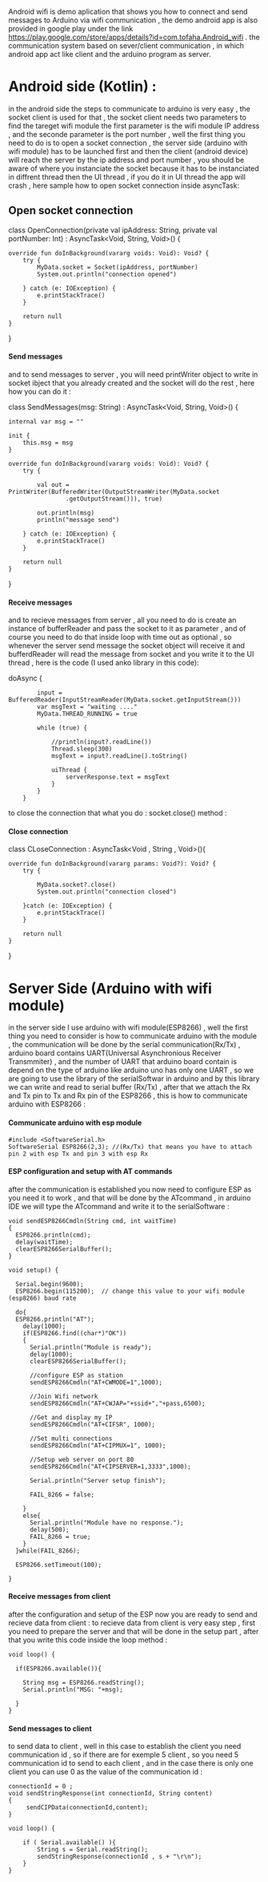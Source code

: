 Android wifi is demo aplication that shows you how to connect and send messages to Arduino via wifi communication , the demo android app is also provided in google play under the link https://play.google.com/store/apps/details?id=com.tofaha.Android_wifi .
the communication system based on sever/client communication , in which android app act like client and the arduino program as server.


# Android side (Kotlin) :
in the android side the steps to communicate to arduino is very easy , the socket client is used for that , the socket client needs two parameters to find the tareget wifi module the first parameter is the wifi module IP address , and the seconde parameter is the port number , well the first thing you need to do is to open a socket connection , the server side (arduino with wifi module) has to be launched first and then the client (android device) will reach the server by the ip address and port number , you should be aware of where you instanciate the socket because it has to be instanciated in diffrent thread then the UI thread , if you do it in UI thread the app will crash , here sample how to open socket connection inside asyncTask:

## Open socket connection

class OpenConnection(private val ipAddress: String, private val portNumber: Int) : AsyncTask<Void, String, Void>() {

    override fun doInBackground(vararg voids: Void): Void? {
        try {
            MyData.socket = Socket(ipAddress, portNumber)
            System.out.println("connection opened")

        } catch (e: IOException) {
            e.printStackTrace()
        }

        return null
    }
}
 
#### Send messages

and to send messages to server , you will need printWriter object to write in socket ibject that you already created and the socket will do the rest , here how you can do it :

class SendMessages(msg: String) : AsyncTask<Void, String, Void>() {

    internal var msg = ""

    init {
        this.msg = msg
    }

    override fun doInBackground(vararg voids: Void): Void? {
        try {

            val out = PrintWriter(BufferedWriter(OutputStreamWriter(MyData.socket
                    .getOutputStream())), true)

            out.println(msg)
            println("message send")

        } catch (e: IOException) {
            e.printStackTrace()
        }

        return null
    }
}

#### Receive messages

and to recieve messages from server , all you need to do is create an instance of bufferReader and pass the socket to it as parameter , and of course you need to do that inside loop with time out as optional , so whenever the server send message the socket object will receive it and bufferdReader will read the message from socket and you write it to the UI thread , here is the code (I used anko library in this code):

 doAsync {

            input = BufferedReader(InputStreamReader(MyData.socket.getInputStream()))
            var msgText = "waiting ...."
            MyData.THREAD_RUNNING = true

            while (true) {

                //println(input?.readLine())
                Thread.sleep(300)
                msgText = input?.readLine().toString()

                uiThread {
                    serverResponse.text = msgText
                }
            }
        }


to close the connection that what you do : socket.close() method :

#### Close connection

class CLoseConnection : AsyncTask<Void , String , Void>(){

    override fun doInBackground(vararg params: Void?): Void? {
        try {

            MyData.socket?.close()
            System.out.println("connection closed")

        }catch (e: IOException) {
            e.printStackTrace()
        }

        return null
    }

}
 

# Server Side (Arduino with wifi module)
in the server side I use arduino with wifi module(ESP8266) , well the first thing you need to consider is how to communicate arduino with the module , the communication will be done by the serial communication(Rx/Tx) , arduino board contains UART(Universal Asynchronious Receiver Transmmiter) , and the number of UART that arduino board contain is depend on the type of arduino like arduino uno has only one UART , so we are going to use the library of the serialSoftwar in arduino and by this library we can write and read to serial buffer (Rx/Tx) , after that we attach the Rx and Tx pin to Tx and Rx pin of the ESP8266 , this is how to communicate arduino with ESP8266 :

#### Communicate arduino with esp module

    #include <SoftwareSerial.h>
    SoftwareSerial ESP8266(2,3); //(Rx/Tx) that means you have to attach pin 2 with esp Tx and pin 3 with esp Rx
    
#### ESP configuration and setup with AT commands

after the communication is established you now need to configure ESP as you need it to work , and that will be done by the ATcommand , in arduino IDE we will type the ATcommand and write it to the serialSoftware :

    void sendESP8266Cmdln(String cmd, int waitTime)
    {
      ESP8266.println(cmd);
      delay(waitTime);
      clearESP8266SerialBuffer();
    }
    
    void setup() {
  
      Serial.begin(9600); 
      ESP8266.begin(115200);  // change this value to your wifi module (esp8266) baud rate

      do{
      ESP8266.println("AT");
        delay(1000);
        if(ESP8266.find((char*)"OK"))
        {
          Serial.println("Module is ready");
          delay(1000);
          clearESP8266SerialBuffer();

          //configure ESP as station 
          sendESP8266Cmdln("AT+CWMODE=1",1000);

          //Join Wifi network
          sendESP8266Cmdln("AT+CWJAP="+ssid+","+pass,6500);

          //Get and display my IP
          sendESP8266Cmdln("AT+CIFSR", 1000);  

          //Set multi connections
          sendESP8266Cmdln("AT+CIPMUX=1", 1000);

          //Setup web server on port 80
          sendESP8266Cmdln("AT+CIPSERVER=1,3333",1000);

          Serial.println("Server setup finish");

          FAIL_8266 = false;

        }
        else{
          Serial.println("Module have no response.");
          delay(500);
          FAIL_8266 = true;
        }
      }while(FAIL_8266);

      ESP8266.setTimeout(100); 

    }

#### Receive messages from client 

after the configuration and setup of the ESP now you are ready to send and recieve data from client :
to recieve data from client is very easy step , first you need to prepare the server and that will be done in the setup part , after that you write this code inside the loop method :

    void loop() {

      if(ESP8266.available()){

        String msg = ESP8266.readString();
        Serial.println("MSG: "+msg);

      }
    }

#### Send messages to client 

to send data to client , well in this case to establish the client you need communication id , so if there are for exemple 5 client , so you need 5 communication id to send to each client , and in the case there is only one client you can use 0 as the value of the communication id :

    
    connectionId = 0 ;
    void sendStringResponse(int connectionId, String content)
    {     
         sendCIPData(connectionId,content);
    }
    
    void loop() {

        if ( Serial.available() ){  
            String s = Serial.readString();
            sendStringResponse(connectionId , s + "\r\n"); 
        }
    }
